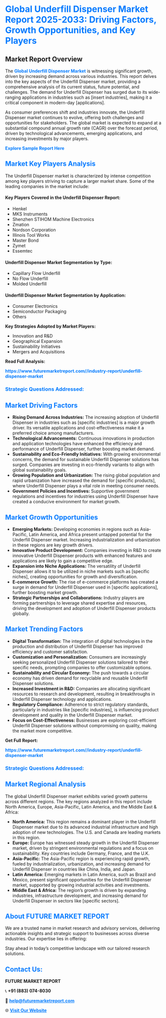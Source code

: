 <h1 style="color: #007BFF;">Global Underfill Dispenser Market Report 2025-2033: Driving Factors, Growth Opportunities, and Key Players</h1>

<section id="overview">
<h2>Market Report Overview</h2>
<p>The <a href="https://www.futuremarketreport.com//industry-report/underfill-dispenser-market" style="color: #007BFF; text-decoration: none;"><strong>Global Underfill Dispenser Market</strong></a> is witnessing significant growth, driven by increasing demand across various industries. This report delves into the key aspects of the Underfill Dispenser market, providing a comprehensive analysis of its current status, future potential, and challenges. The demand for Underfill Dispenser has surged due to its wide-ranging applications in industries such as [insert industries], making it a critical component in modern-day [applications].</p>
<p>As consumer preferences shift and industries innovate, the Underfill Dispenser market continues to evolve, offering both challenges and opportunities for stakeholders. The global market is expected to expand at a substantial compound annual growth rate (CAGR) over the forecast period, driven by technological advancements, emerging applications, and increasing investments by major players.</p>
</section>

<section id="overview">
<p><a href="https://www.futuremarketreport.com//request-sample/reportId=83850" style="color: #007BFF; text-decoration: none;"><strong>Explore Sample Report Here</strong></a></p>
</section>

<section id="key-players">
<h2 style="color: #007BFF;">Market Key Players Analysis</h2>
<p>The Underfill Dispenser market is characterized by intense competition among key players striving to capture a larger market share. Some of the leading companies in the market include:</p>
<h4>Key Players Covered in the Underfill Dispenser Report:</h4>
<ul><li>Henkel</li><li>MKS Instruments</li><li>Shenzhen STIHOM Machine Electronics</li><li>Zmation</li><li>Nordson Corporation</li><li>Illinois Tool Works</li><li>Master Bond</li><li>Zymet</li><li>Essemtec</li></ul>
<h4>Underfill Dispenser Market Segmentation by Type:</h4>
<ul><li>Capillary Flow Underfill</li><li>No Flow Underfill</li><li>Molded Underfill</li></ul>

<h4>Underfill Dispenser Market Segmentation by Application:</h4>
<ul><li>Consumer Electronics</li><li>Semiconductor Packaging</li><li>Others</li></ul>
<p><strong>Key Strategies Adopted by Market Players:</strong></p>
<ul>
<li>Innovation and R&D</li>
<li>Geographical Expansion</li>
<li>Sustainability Initiatives</li>
<li>Mergers and Acquisitions</li>
</ul>
</section>

<section>
<p><strong>Read Full Analysis: </strong></p><a href="https://www.futuremarketreport.com//industry-report/underfill-dispenser-market" style="color: #007BFF; text-decoration: none;"><strong>https://www.futuremarketreport.com//industry-report/underfill-dispenser-market</strong></a>
<h3 style="color: #007BFF;">Strategic Questions Addressed:</h3>
</section>

<section id="driving-factors">
<h2 style="color: #007BFF;">Market Driving Factors</h2>
<ul>
<li><strong>Rising Demand Across Industries:</strong> The increasing adoption of Underfill Dispenser in industries such as [specific industries] is a major growth driver. Its versatile applications and cost-effectiveness make it a preferred choice among manufacturers.</li>
<li><strong>Technological Advancements:</strong> Continuous innovations in production and application technologies have enhanced the efficiency and performance of Underfill Dispenser, further boosting market demand.</li>
<li><strong>Sustainability and Eco-Friendly Initiatives:</strong> With growing environmental concerns, the demand for sustainable Underfill Dispenser solutions has surged. Companies are investing in eco-friendly variants to align with global sustainability goals.</li>
<li><strong>Growing Population and Urbanization:</strong> The rising global population and rapid urbanization have increased the demand for [specific products], where Underfill Dispenser plays a vital role in meeting consumer needs.</li>
<li><strong>Government Policies and Incentives:</strong> Supportive government regulations and incentives for industries using Underfill Dispenser have created a conducive environment for market growth.</li>
</ul>
</section>

<section id="growth-opportunities">
<h2 style="color: #007BFF;">Market Growth Opportunities</h2>
<ul>
<li><strong>Emerging Markets:</strong> Developing economies in regions such as Asia-Pacific, Latin America, and Africa present untapped potential for the Underfill Dispenser market. Increasing industrialization and urbanization in these regions are key growth drivers.</li>
<li><strong>Innovative Product Development:</strong> Companies investing in R&D to create innovative Underfill Dispenser products with enhanced features and applications are likely to gain a competitive edge.</li>
<li><strong>Expansion into Niche Applications:</strong> The versatility of Underfill Dispenser allows it to be utilized in niche markets such as [specific niches], creating opportunities for growth and diversification.</li>
<li><strong>E-commerce Growth:</strong> The rise of e-commerce platforms has created a surge in demand for Underfill Dispenser used in [specific applications], further boosting market growth.</li>
<li><strong>Strategic Partnerships and Collaborations:</strong> Industry players are forming partnerships to leverage shared expertise and resources, driving the development and adoption of Underfill Dispenser products globally.</li>
</ul>
</section>

<section id="trending-factors">
<h2 style="color: #007BFF;">Market Trending Factors</h2>
<ul>
<li><strong>Digital Transformation:</strong> The integration of digital technologies in the production and distribution of Underfill Dispenser has improved efficiency and customer satisfaction.</li>
<li><strong>Customization and Personalization:</strong> Consumers are increasingly seeking personalized Underfill Dispenser solutions tailored to their specific needs, prompting companies to offer customizable options.</li>
<li><strong>Sustainability and Circular Economy:</strong> The push towards a circular economy has driven demand for recyclable and reusable Underfill Dispenser solutions.</li>
<li><strong>Increased Investment in R&D:</strong> Companies are allocating significant resources to research and development, resulting in breakthroughs in Underfill Dispenser technology and applications.</li>
<li><strong>Regulatory Compliance:</strong> Adherence to strict regulatory standards, particularly in industries like [specific industries], is influencing product development and quality in the Underfill Dispenser market.</li>
<li><strong>Focus on Cost-Effectiveness:</strong> Businesses are exploring cost-efficient Underfill Dispenser solutions without compromising on quality, making the market more competitive.</li>
</ul>
</section>

<section>
<p><strong>Get Full Report: </strong></p><a href="https://www.futuremarketreport.com//industry-report/underfill-dispenser-market" style="color: #007BFF; text-decoration: none;"><strong>https://www.futuremarketreport.com//industry-report/underfill-dispenser-market</strong></a>
<h3 style="color: #007BFF;">Strategic Questions Addressed:</h3>
</section>


<section id="regional-analysis">
<h2 style="color: #007BFF;">Market Regional Analysis</h2>
<p>The global Underfill Dispenser market exhibits varied growth patterns across different regions. The key regions analyzed in this report include North America, Europe, Asia-Pacific, Latin America, and the Middle East & Africa:</p>
<ul>
<li><strong>North America:</strong> This region remains a dominant player in the Underfill Dispenser market due to its advanced industrial infrastructure and high adoption of new technologies. The U.S. and Canada are leading markets in this region.</li>
<li><strong>Europe:</strong> Europe has witnessed steady growth in the Underfill Dispenser market, driven by stringent environmental regulations and a focus on sustainability. Key countries include Germany, France, and the U.K.</li>
<li><strong>Asia-Pacific:</strong> The Asia-Pacific region is experiencing rapid growth, fueled by industrialization, urbanization, and increasing demand for Underfill Dispenser in countries like China, India, and Japan.</li>
<li><strong>Latin America:</strong> Emerging markets in Latin America, such as Brazil and Mexico, present significant opportunities for the Underfill Dispenser market, supported by growing industrial activities and investments.</li>
<li><strong>Middle East & Africa:</strong> The region’s growth is driven by expanding industries, infrastructure development, and increasing demand for Underfill Dispenser in sectors like [specific sectors].</li>
</ul>
</section>

<footer>
<h2 style="color: #007BFF;">About FUTURE MARKET REPORT</h2>
<p>We are a trusted name in market research and advisory services, delivering actionable insights and strategic support to businesses across diverse industries. Our expertise lies in offering:</p>

<p>Stay ahead in today’s competitive landscape with our tailored research solutions.</p>

<h2 style="color: #007BFF;">Contact Us:</h2>
<p><strong>FUTURE MARKET REPORT</strong></p>
<p>📞 <strong>+91 (883) 074-8030</strong></p>
<p>📧 <strong><a href="mailto:help@futuremarketreport.com" style="color: #007BFF;">help@futuremarketreport.com</a></strong></p>
<p>🌐 <strong><a href="https://www.futuremarketreport.com/" style="color: #007BFF;">Visit Our Website</a></strong></p>
</footer>